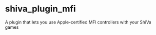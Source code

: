 # shiva_plugin_mfi
A plugin that lets you use Apple-certified MFI controllers with your ShiVa games
